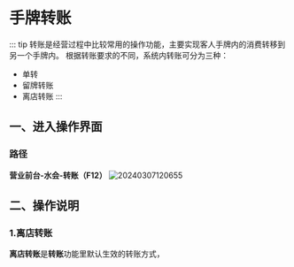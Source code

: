 # 手牌转账
::: tip
转账是经营过程中比较常用的操作功能，主要实现客人手牌内的消费转移到另一个手牌内。
根据转账要求的不同，系统内转账可分为三种：
+ 单转
+ 留牌转账
+ 离店转账
:::
## 一、进入操作界面
### 路径
**营业前台-水会-转账（F12）**
![20240307120655](https://wiki-cdsoft.oss-cn-hangzhou.aliyuncs.com/20240307120655.png)

## 二、操作说明
### 1.离店转账
**离店转账**是**转账**功能里默认生效的转账方式，